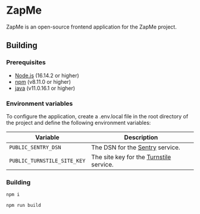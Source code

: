 # ZapMe

ZapMe is an open-source frontend application for the ZapMe project.

## Building

### Prerequisites

- [Node.js](https://nodejs.org/en/) (16.14.2 or higher)
- [npm](https://www.npmjs.com/) (v8.11.0 or higher)
- [java](https://www.java.com/en/) (v11.0.16.1 or higher)

### Environment variables

To configure the application, create a .env.local file in the root directory of the project and define the following environment variables:

| Variable | Description |
| --- | --- |
| `PUBLIC_SENTRY_DSN` | The DSN for the [Sentry](https://sentry.io/) service. |
| `PUBLIC_TURNSTILE_SITE_KEY` | The site key for the [Turnstile](https://www.cloudflare.com/products/turnstile/) service. |

### Building

```bash
npm i

npm run build
```